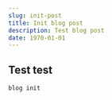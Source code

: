 ```yaml
---
slug: init-post
title: Init blog post
description: Test blog post
date: 1970-01-01
---
```


## Test test

```bash
blog init
```

